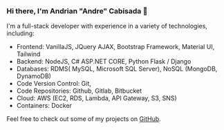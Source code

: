 ### Hi there, I'm Andrian "Andre" Cabisada 👋

I'm a full-stack developer with experience in a variety of technologies, including:

- Frontend: VanillaJS, JQuery AJAX, Bootstrap Framework, Material UI, Tailwind
- Backend: NodeJS, C# ASP.NET CORE, Python Flask / Django
- Databases: RDMS( MySQL, Microsoft SQL Server), NoSQL (MongoDB, DynamoDB)
- Code Version Control: Git,
- Code Repositories: Github, Gitlab, Bitbucket
- Cloud: AWS (EC2, RDS, Lambda, API Gateway, S3, SNS)
- Containers: Docker

Feel free to check out some of my projects on [GitHub](https://github.com/andriancabisada?tab=repositories).


